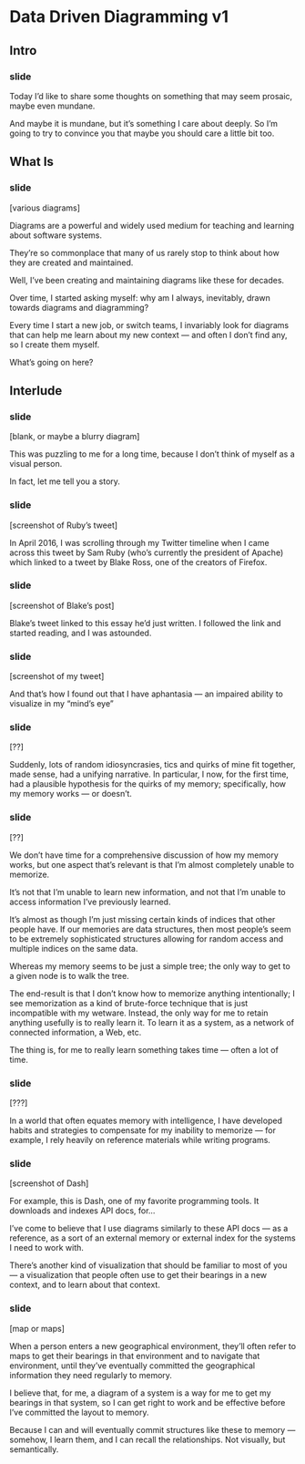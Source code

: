 # Data Driven Diagramming v1

## Intro

### slide

Today I’d like to share some thoughts on something that may seem prosaic, maybe even mundane.

And maybe it is mundane, but it’s something I care about deeply. So I’m going to try to convince you that maybe you should care a little bit too.

## What Is

### slide

[various diagrams]

Diagrams are a powerful and widely used medium for teaching and learning about software systems.

They’re so commonplace that many of us rarely stop to think about how they are created and maintained.

Well, I’ve been creating and maintaining diagrams like these for decades.

Over time, I started asking myself: why am I always, inevitably, drawn towards diagrams and diagramming?

Every time I start a new job, or switch teams, I invariably look for diagrams that can help me learn about my new context — and often I don’t find any, so I create them myself.

What’s going on here?

## Interlude

### slide

[blank, or maybe a blurry diagram]

This was puzzling to me for a long time, because I don’t think of myself as a visual person.

In fact, let me tell you a story.

### slide

[screenshot of Ruby’s tweet]

In April 2016, I was scrolling through my Twitter timeline when I came across this tweet by Sam Ruby (who’s currently the president of Apache) which linked to a tweet by Blake Ross, one of the creators of Firefox.

### slide

[screenshot of Blake’s post]

Blake’s tweet linked to this essay he’d just written.
I followed the link and started reading, and I was astounded.

### slide

[screenshot of my tweet]

And that’s how I found out that I have aphantasia — an impaired ability to visualize in my “mind’s eye”

### slide

[??]

Suddenly, lots of random idiosyncrasies, tics and quirks of mine fit together, made sense, had a unifying narrative.
In particular, I now, for the first time, had a plausible hypothesis for the quirks of my memory; specifically, how my memory works — or doesn’t.

### slide

[??]

We don’t have time for a comprehensive discussion of how my memory works, but one aspect that’s relevant is that I’m almost completely unable to memorize.

It’s not that I’m unable to learn new information, and not that I’m unable to access information I’ve previously learned.

It’s almost as though I’m just missing certain kinds of indices that other people have. If our memories are data structures, then most people’s seem to be extremely sophisticated structures allowing for random access and multiple indices on the same data.

Whereas my memory seems to be just a simple tree; the only way to get to a given node is to walk the tree.

The end-result is that I don’t know how to memorize anything intentionally; I see memorization as a kind of brute-force technique that is just incompatible with my wetware. Instead, the only way for me to retain anything usefully is to really learn it. To learn it as a system, as a network of connected information, a Web, etc.

The thing is, for me to really learn something takes time — often a lot of time.

### slide

[???]

In a world that often equates memory with intelligence, I have developed habits and strategies to compensate for my inability to memorize — for example, I rely heavily on reference materials while writing programs.

### slide

[screenshot of Dash]

For example, this is Dash, one of my favorite programming tools. It downloads and indexes API docs, for…

I’ve come to believe that I use diagrams similarly to these API docs — as a reference, as a sort of an external memory or external index for the systems I need to work with.

There’s another kind of visualization that should be familiar to most of you — a visualization that people often use to get their bearings in a new context, and to learn about that context.

### slide

[map or maps]

When a person enters a new geographical environment, they’ll often refer to maps to get their bearings in that environment and to navigate that environment, until they’ve eventually committed the geographical information they need regularly to memory.

I believe that, for me, a diagram of a system is a way for me to get my bearings in that system, so I can get right to work and be effective before I’ve committed the layout to memory.

Because I can and will eventually commit structures like these to memory — somehow, I learn them, and I can recall the relationships. Not visually, but semantically.